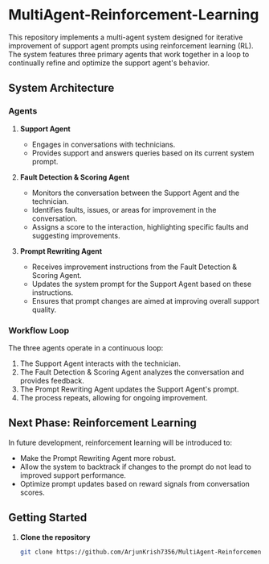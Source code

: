 # MultiAgent-Reinforcement-Learning

This repository implements a multi-agent system designed for iterative improvement of support agent prompts using reinforcement learning (RL). The system features three primary agents that work together in a loop to continually refine and optimize the support agent's behavior.

## System Architecture

### Agents

1. **Support Agent**
   - Engages in conversations with technicians.
   - Provides support and answers queries based on its current system prompt.

2. **Fault Detection & Scoring Agent**
   - Monitors the conversation between the Support Agent and the technician.
   - Identifies faults, issues, or areas for improvement in the conversation.
   - Assigns a score to the interaction, highlighting specific faults and suggesting improvements.

3. **Prompt Rewriting Agent**
   - Receives improvement instructions from the Fault Detection & Scoring Agent.
   - Updates the system prompt for the Support Agent based on these instructions.
   - Ensures that prompt changes are aimed at improving overall support quality.

### Workflow Loop

The three agents operate in a continuous loop:

1. The Support Agent interacts with the technician.
2. The Fault Detection & Scoring Agent analyzes the conversation and provides feedback.
3. The Prompt Rewriting Agent updates the Support Agent's prompt.
4. The process repeats, allowing for ongoing improvement.

## Next Phase: Reinforcement Learning

In future development, reinforcement learning will be introduced to:

- Make the Prompt Rewriting Agent more robust.
- Allow the system to backtrack if changes to the prompt do not lead to improved support performance.
- Optimize prompt updates based on reward signals from conversation scores.

## Getting Started

1. **Clone the repository**
   ```bash
   git clone https://github.com/ArjunKrish7356/MultiAgent-Reinforcement-Learning.git
